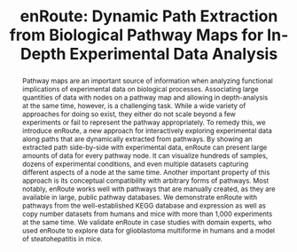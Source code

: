 ---
layout: publication
title: "enRoute: Dynamic Path Extraction from Biological Pathway Maps for In-Depth Experimental Data Analysis"
key: 2012_biovis_enroute
type: paper


shortname: enRoute
image: 2012_biovis_enroute.png

authors:
- Christian Partl
- Alexander Lex
- streit
- Denis Kalkofen
- Karl Kashofer
- Dieter Schmalstieg

# Include a shortened name for the journal or conference/proceedings
journal-short: BioVis
year: 2012

bibentry: inproceedings
bib:
  booktitle: Proceedings of the IEEE Symposium on Biological Data Visualization (BioVis '12)
  doi: 10.1109/BioVis.2012.6378600
  pages: 107--114

award: IEEE BioVis 2012 Best Paper Award
note: 

external-project: https://jku-vds-lab.at/tools/pathways/
video: 2012_biovis_enroute_video
preview-video: 


pdf: 2012_biovis_enroute.pdf
supplement:

abstract: "
<p>Pathway maps are an important source of information when analyzing functional implications of experimental data on biological processes. Associating large quantities of data with nodes on a pathway map and allowing in depth-analysis at the same time, however, is a challenging task. While a wide variety of approaches for doing so exist, they either do not scale beyond a few experiments or fail to represent the pathway appropriately. To remedy this, we introduce enRoute, a new approach for interactively exploring experimental data along paths that are dynamically extracted from pathways. By showing an extracted path side-by-side with experimental data, enRoute can present large amounts of data for every pathway node. It can visualize hundreds of samples, dozens of experimental conditions, and even multiple datasets capturing different aspects of a node at the same time. Another important property of this approach is its conceptual compatibility with arbitrary forms of pathways. Most notably, enRoute works well with pathways that are manually created, as they are available in large, public pathway databases. We demonstrate enRoute with pathways from the well-established KEGG database and expression as well as copy number datasets from humans and mice with more than 1,000 experiments at the same time. We validate enRoute in case studies with domain experts, who used enRoute to explore data for glioblastoma multiforme in humans and a model of steatohepatitis in mice.</p>"

---